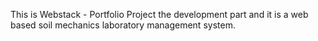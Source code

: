 This is Webstack - Portfolio Project the development part and it is a web based soil mechanics laboratory management system.